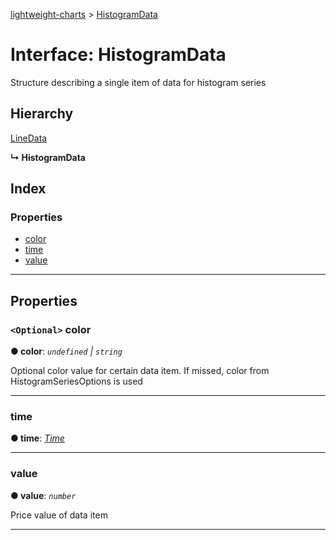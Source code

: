 [lightweight-charts](../README.md) > [HistogramData](../interfaces/histogramdata.md)

# Interface: HistogramData

Structure describing a single item of data for histogram series

## Hierarchy

 [LineData](linedata.md)

**↳ HistogramData**

## Index

### Properties

* [color](histogramdata.md#color)
* [time](histogramdata.md#time)
* [value](histogramdata.md#value)

---

## Properties

<a id="color"></a>

### `<Optional>` color

**● color**: *`undefined` \| `string`*

Optional color value for certain data item. If missed, color from HistogramSeriesOptions is used

___
<a id="time"></a>

###  time

**● time**: *[Time](../#time)*

___
<a id="value"></a>

###  value

**● value**: *`number`*

Price value of data item

___

